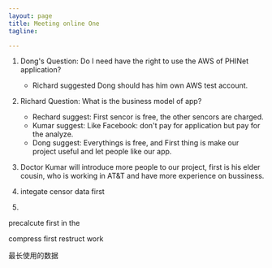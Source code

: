 ```yaml
---
layout: page
title: Meeting online One
tagline: 

---
```




1. Dong's Question: Do I need have the right to use the AWS of PHINet application?
    - Richard suggested Dong should has him own AWS test account.

2. Richard Question: What is the business model of app?

    - Rechard suggest: First sencor is free, the other sencors are charged.
    - Kumar suggest: Like Facebook:  don't pay for application but  pay for the analyze.
    - Dong suggest: Everythings is free, and First thing is make our project useful and let people like our app.

3. Doctor Kumar will introduce more people to our project, first is his elder cousin, who is working in AT&T and have more experience on bussiness.


1. integate censor data first
2. 

precalcute first in the 

compress first
restruct work

最长使用的数据
